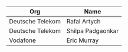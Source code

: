| Org                    | Name                                                |
| -----------------------| ----------------------------------------------------|
| Deutsche Telekom | Rafal Artych |
| Deutsche Telekom | Shilpa Padgaonkar |
| Vodafone | Eric Murray |
